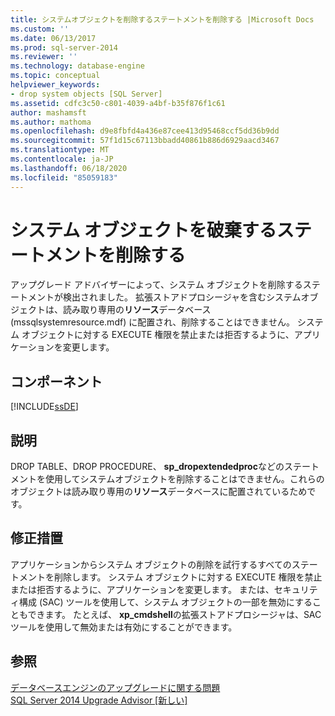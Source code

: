 ```yaml
---
title: システムオブジェクトを削除するステートメントを削除する |Microsoft Docs
ms.custom: ''
ms.date: 06/13/2017
ms.prod: sql-server-2014
ms.reviewer: ''
ms.technology: database-engine
ms.topic: conceptual
helpviewer_keywords:
- drop system objects [SQL Server]
ms.assetid: cdfc3c50-c801-4039-a4bf-b35f876f1c61
author: mashamsft
ms.author: mathoma
ms.openlocfilehash: d9e8fbfd4a436e87cee413d95468ccf5dd36b9dd
ms.sourcegitcommit: 57f1d15c67113bbadd40861b886d6929aacd3467
ms.translationtype: MT
ms.contentlocale: ja-JP
ms.lasthandoff: 06/18/2020
ms.locfileid: "85059183"
---
```

# <a name="remove-statements-that-drop-system-objects"></a>システム オブジェクトを破棄するステートメントを削除する
  アップグレード アドバイザーによって、システム オブジェクトを削除するステートメントが検出されました。 拡張ストアドプロシージャを含むシステムオブジェクトは、読み取り専用の**リソース**データベース (mssqlsystemresource.mdf) に配置され、削除することはできません。 システム オブジェクトに対する EXECUTE 権限を禁止または拒否するように、アプリケーションを変更します。  
  
## <a name="component"></a>コンポーネント  
 [!INCLUDE[ssDE](../../includes/ssde-md.md)]  
  
## <a name="description"></a>説明  
 DROP TABLE、DROP PROCEDURE、 **sp_dropextendedproc**などのステートメントを使用してシステムオブジェクトを削除することはできません。これらのオブジェクトは読み取り専用の**リソース**データベースに配置されているためです。  
  
## <a name="corrective-action"></a>修正措置  
 アプリケーションからシステム オブジェクトの削除を試行するすべてのステートメントを削除します。 システム オブジェクトに対する EXECUTE 権限を禁止または拒否するように、アプリケーションを変更します。 または、セキュリティ構成 (SAC) ツールを使用して、システム オブジェクトの一部を無効にすることもできます。 たとえば、 **xp_cmdshell**の拡張ストアドプロシージャは、SAC ツールを使用して無効または有効にすることができます。  
  
## <a name="see-also"></a>参照  
 [データベースエンジンのアップグレードに関する問題](../../../2014/sql-server/install/database-engine-upgrade-issues.md)   
 [SQL Server 2014 Upgrade Advisor &#91;新しい&#93;](sql-server-2014-upgrade-advisor.md)  
  
  
